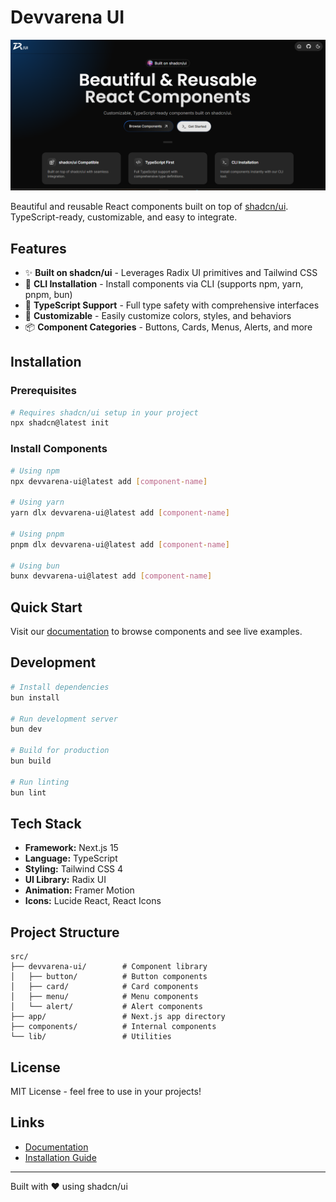 # Devvarena UI

![Devvarena UI Banner](./public/banner.png)

Beautiful and reusable React components built on top of [shadcn/ui](https://ui.shadcn.com). TypeScript-ready, customizable, and easy to integrate.

## Features

- ✨ **Built on shadcn/ui** - Leverages Radix UI primitives and Tailwind CSS
- 🚀 **CLI Installation** - Install components via CLI (supports npm, yarn, pnpm, bun)
- 📘 **TypeScript Support** - Full type safety with comprehensive interfaces
- 🎨 **Customizable** - Easily customize colors, styles, and behaviors
- 📦 **Component Categories** - Buttons, Cards, Menus, Alerts, and more

## Installation

### Prerequisites

```bash
# Requires shadcn/ui setup in your project
npx shadcn@latest init
```

### Install Components

```bash
# Using npm
npx devvarena-ui@latest add [component-name]

# Using yarn
yarn dlx devvarena-ui@latest add [component-name]

# Using pnpm
pnpm dlx devvarena-ui@latest add [component-name]

# Using bun
bunx devvarena-ui@latest add [component-name]
```

## Quick Start

Visit our [documentation](https://devvarena-ui.vercel.app/docs) to browse components and see live examples.

## Development

```bash
# Install dependencies
bun install

# Run development server
bun dev

# Build for production
bun build

# Run linting
bun lint
```

## Tech Stack

- **Framework:** Next.js 15
- **Language:** TypeScript
- **Styling:** Tailwind CSS 4
- **UI Library:** Radix UI
- **Animation:** Framer Motion
- **Icons:** Lucide React, React Icons

## Project Structure

```
src/
├── devvarena-ui/        # Component library
│   ├── button/          # Button components
│   ├── card/            # Card components
│   ├── menu/            # Menu components
│   └── alert/           # Alert components
├── app/                 # Next.js app directory
├── components/          # Internal components
└── lib/                 # Utilities
```

## License

MIT License - feel free to use in your projects!

## Links

- [Documentation](https://devvarena-ui.vercel.app/docs)
- [Installation Guide](https://devvarena-ui.vercel.app/docs/installation)

---

Built with ❤️ using shadcn/ui
